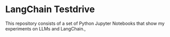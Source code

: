 # LangChain Testdrive

This repository consists of a set of Python Jupyter Notebooks that show my experiments on LLMs and LangChain.‚
